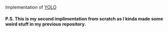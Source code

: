 Implementation of [YOLO](https://arxiv.org/abs/1506.02640)

#### P.S. This is my second implimentation from scratch as I kinda made some weird stuff in my previous repository.
